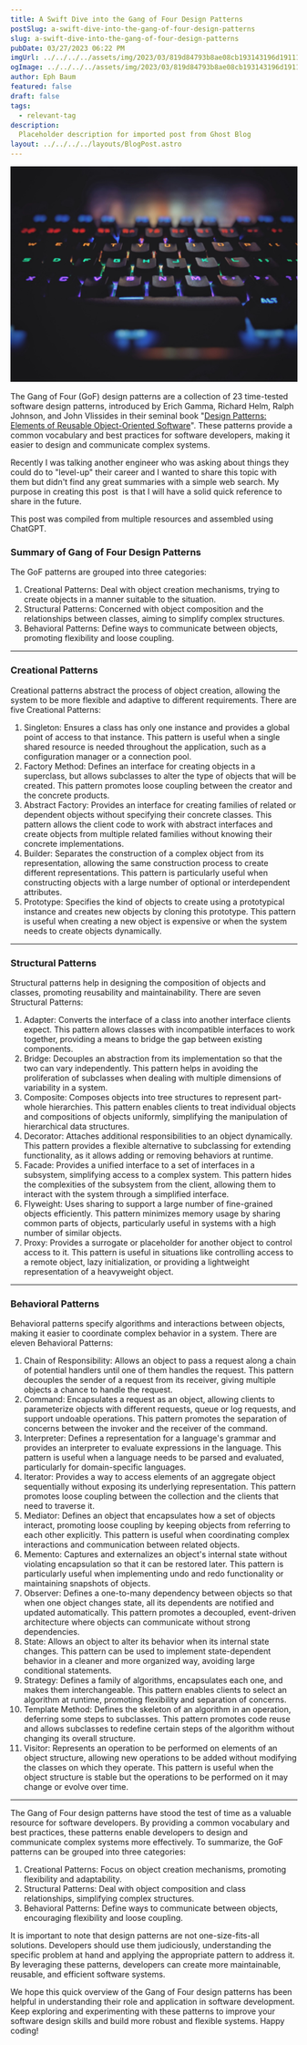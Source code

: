 ```yaml
---
title: A Swift Dive into the Gang of Four Design Patterns
postSlug: a-swift-dive-into-the-gang-of-four-design-patterns
slug: a-swift-dive-into-the-gang-of-four-design-patterns
pubDate: 03/27/2023 06:22 PM
imgUrl: ../../../../assets/img/2023/03/819d84793b8ae08cb193143196d191119f92e948.jpeg
ogImage: ../../../../assets/img/2023/03/819d84793b8ae08cb193143196d191119f92e948.jpeg
author: Eph Baum
featured: false
draft: false
tags:
  - relevant-tag
description:
  Placeholder description for imported post from Ghost Blog
layout: ../../../../layouts/BlogPost.astro
---
```


![Featured Image](../../../../assets/img/2023/03/819d84793b8ae08cb193143196d191119f92e948.jpeg)

The Gang of Four (GoF) design patterns are a collection of 23 time-tested software design patterns, introduced by Erich Gamma, Richard Helm, Ralph Johnson, and John Vlissides in their seminal book "[Design Patterns: Elements of Reusable Object-Oriented Software](https://www.goodreads.com/book/show/85009.Design_Patterns)". These patterns provide a common vocabulary and best practices for software developers, making it easier to design and communicate complex systems.

Recently I was talking another engineer who was asking about things they could do to "level-up" their career and I wanted to share this topic with them but didn't find any great summaries with a simple web search. My purpose in creating this post  is that I will have a solid quick reference to share in the future.

This post was compiled from multiple resources and assembled using ChatGPT.

### Summary of Gang of Four Design Patterns

The GoF patterns are grouped into three categories:

1.  Creational Patterns: Deal with object creation mechanisms, trying to create objects in a manner suitable to the situation.
2.  Structural Patterns: Concerned with object composition and the relationships between classes, aiming to simplify complex structures.
3.  Behavioral Patterns: Define ways to communicate between objects, promoting flexibility and loose coupling.

* * *

### Creational Patterns

Creational patterns abstract the process of object creation, allowing the system to be more flexible and adaptive to different requirements. There are five Creational Patterns:

1.  Singleton: Ensures a class has only one instance and provides a global point of access to that instance. This pattern is useful when a single shared resource is needed throughout the application, such as a configuration manager or a connection pool.
2.  Factory Method: Defines an interface for creating objects in a superclass, but allows subclasses to alter the type of objects that will be created. This pattern promotes loose coupling between the creator and the concrete products.
3.  Abstract Factory: Provides an interface for creating families of related or dependent objects without specifying their concrete classes. This pattern allows the client code to work with abstract interfaces and create objects from multiple related families without knowing their concrete implementations.
4.  Builder: Separates the construction of a complex object from its representation, allowing the same construction process to create different representations. This pattern is particularly useful when constructing objects with a large number of optional or interdependent attributes.
5.  Prototype: Specifies the kind of objects to create using a prototypical instance and creates new objects by cloning this prototype. This pattern is useful when creating a new object is expensive or when the system needs to create objects dynamically.

* * *

### Structural Patterns

Structural patterns help in designing the composition of objects and classes, promoting reusability and maintainability. There are seven Structural Patterns:

1.  Adapter: Converts the interface of a class into another interface clients expect. This pattern allows classes with incompatible interfaces to work together, providing a means to bridge the gap between existing components.
2.  Bridge: Decouples an abstraction from its implementation so that the two can vary independently. This pattern helps in avoiding the proliferation of subclasses when dealing with multiple dimensions of variability in a system.
3.  Composite: Composes objects into tree structures to represent part-whole hierarchies. This pattern enables clients to treat individual objects and compositions of objects uniformly, simplifying the manipulation of hierarchical data structures.
4.  Decorator: Attaches additional responsibilities to an object dynamically. This pattern provides a flexible alternative to subclassing for extending functionality, as it allows adding or removing behaviors at runtime.
5.  Facade: Provides a unified interface to a set of interfaces in a subsystem, simplifying access to a complex system. This pattern hides the complexities of the subsystem from the client, allowing them to interact with the system through a simplified interface.
6.  Flyweight: Uses sharing to support a large number of fine-grained objects efficiently. This pattern minimizes memory usage by sharing common parts of objects, particularly useful in systems with a high number of similar objects.
7.  Proxy: Provides a surrogate or placeholder for another object to control access to it. This pattern is useful in situations like controlling access to a remote object, lazy initialization, or providing a lightweight representation of a heavyweight object.

* * *

### Behavioral Patterns

Behavioral patterns specify algorithms and interactions between objects, making it easier to coordinate complex behavior in a system. There are eleven Behavioral Patterns:

1.  Chain of Responsibility: Allows an object to pass a request along a chain of potential handlers until one of them handles the request. This pattern decouples the sender of a request from its receiver, giving multiple objects a chance to handle the request.
2.  Command: Encapsulates a request as an object, allowing clients to parameterize objects with different requests, queue or log requests, and support undoable operations. This pattern promotes the separation of concerns between the invoker and the receiver of the command.
3.  Interpreter: Defines a representation for a language's grammar and provides an interpreter to evaluate expressions in the language. This pattern is useful when a language needs to be parsed and evaluated, particularly for domain-specific languages.
4.  Iterator: Provides a way to access elements of an aggregate object sequentially without exposing its underlying representation. This pattern promotes loose coupling between the collection and the clients that need to traverse it.
5.  Mediator: Defines an object that encapsulates how a set of objects interact, promoting loose coupling by keeping objects from referring to each other explicitly. This pattern is useful when coordinating complex interactions and communication between related objects.
6.  Memento: Captures and externalizes an object's internal state without violating encapsulation so that it can be restored later. This pattern is particularly useful when implementing undo and redo functionality or maintaining snapshots of objects.
7.  Observer: Defines a one-to-many dependency between objects so that when one object changes state, all its dependents are notified and updated automatically. This pattern promotes a decoupled, event-driven architecture where objects can communicate without strong dependencies.
8.  State: Allows an object to alter its behavior when its internal state changes. This pattern can be used to implement state-dependent behavior in a cleaner and more organized way, avoiding large conditional statements.
9.  Strategy: Defines a family of algorithms, encapsulates each one, and makes them interchangeable. This pattern enables clients to select an algorithm at runtime, promoting flexibility and separation of concerns.
10.  Template Method: Defines the skeleton of an algorithm in an operation, deferring some steps to subclasses. This pattern promotes code reuse and allows subclasses to redefine certain steps of the algorithm without changing its overall structure.
11.  Visitor: Represents an operation to be performed on elements of an object structure, allowing new operations to be added without modifying the classes on which they operate. This pattern is useful when the object structure is stable but the operations to be performed on it may change or evolve over time.

* * *

The Gang of Four design patterns have stood the test of time as a valuable resource for software developers. By providing a common vocabulary and best practices, these patterns enable developers to design and communicate complex systems more effectively. To summarize, the GoF patterns can be grouped into three categories:

1.  Creational Patterns: Focus on object creation mechanisms, promoting flexibility and adaptability.
2.  Structural Patterns: Deal with object composition and class relationships, simplifying complex structures.
3.  Behavioral Patterns: Define ways to communicate between objects, encouraging flexibility and loose coupling.

It is important to note that design patterns are not one-size-fits-all solutions. Developers should use them judiciously, understanding the specific problem at hand and applying the appropriate pattern to address it. By leveraging these patterns, developers can create more maintainable, reusable, and efficient software systems.

We hope this quick overview of the Gang of Four design patterns has been helpful in understanding their role and application in software development. Keep exploring and experimenting with these patterns to improve your software design skills and build more robust and flexible systems. Happy coding!
